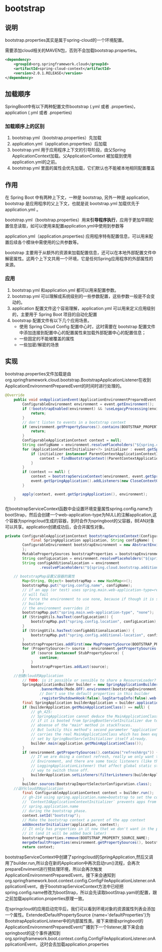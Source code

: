 # bootstrap



## 说明

bootstrap.properties其实是属于spring-cloud的一个环境配置。

需要添加cloud相关的MAVEN包，否则不会加载bootstrap.properties。

```xml
<dependency>
    <groupId>org.springframework.cloud</groupId>
    <artifactId>spring-cloud-context</artifactId>
    <version>2.0.1.RELEASE</version>
</dependency>
```

## 加载顺序

SpringBoot中有以下两种配置文件bootstrap (.yml 或者 .properties)，application (.yml 或者 .properties)

### 加载顺序上的区别
1. bootstrap.yml（bootstrap.properties）先加载
2. application.yml（application.properties）后加载
3. bootstrap.yml 用于应用程序上下文的引导阶段，由父Spring ApplicationContext加载。父ApplicationContext 被加载到使用application.yml的之前。
4. bootstrap.yml 里面的属性会优先加载，它们默认也不能被本地相同配置覆盖

## 作用

在 Spring Boot 中有两种上下文，一种是 bootstrap, 另外一种是 application, bootstrap 是应用程序的父上下文，也就是说 bootstrap.yml  加载优先于 application.yml 。

bootstrap.yml（bootstrap.properties）用来**引导程序执行**，应用于更加早期配置信息读取，如可以使用来配置application.yml中使用到参数等

application.yml（application.properties) 应用程序特有配置信息，可以用来配置后续各个模块中需使用的公共参数等。

bootstrap 主要用于从额外的资源来加载配置信息，还可以在本地外部配置文件中解密属性。这两个上下文共用一个环境，它是任何Spring应用程序的外部属性的来源。

### 应用

1. bootstrap.yml 和application.yml 都可以用来配置参数。
2. bootstrap.yml 可以理解成系统级别的一些参数配置，这些参数一般是不会变动的。
3. application 配置文件这个容易理解，application.yml 可以用来定义应用级别的，主要用于 Spring Boot 项目的自动化配置
4. bootstrap 配置文件有以下几个应用场景。
   * 使用 Spring Cloud Config 配置中心时，这时需要在 bootstrap 配置文件中添加连接到配置中心的配置属性来加载外部配置中心的配置信息；
   * 一些固定的不能被覆盖的属性
   * 一些加密/解密的场景

## 实现

bootstrap.properties文件加载是由org.springframework.cloud.bootstrap.BootstrapApplicationListener在收到ApplicationEnvironmentPreparedEvent的时间时进行处理的。

```java
@Override
	public void onApplicationEvent(ApplicationEnvironmentPreparedEvent event) {
		ConfigurableEnvironment environment = event.getEnvironment();
		if (!bootstrapEnabled(environment) && !useLegacyProcessing(environment)) {
			return;
		}
		// don't listen to events in a bootstrap context
		if (environment.getPropertySources().contains(BOOTSTRAP_PROPERTY_SOURCE_NAME)) {
			return;
		}
		ConfigurableApplicationContext context = null;
		String configName = environment.resolvePlaceholders("${spring.cloud.bootstrap.name:bootstrap}");
		for (ApplicationContextInitializer<?> initializer : event.getSpringApplication().getInitializers()) {
			if (initializer instanceof ParentContextApplicationContextInitializer) {
				context = findBootstrapContext((ParentContextApplicationContextInitializer) initializer, configName);
			}
		}
		if (context == null) {
			context = bootstrapServiceContext(environment, event.getSpringApplication(), configName);
			event.getSpringApplication().addListeners(new CloseContextOnFailureApplicationListener(context));
		}

		apply(context, event.getSpringApplication(), environment);
	}
```



在bootstrapServiceContext函数中会设置环境变量属性spring.config.name为bootStrap，然后会创建一个web-application-type为NULL的注解application,这个容器为springcloud生成的容器，到时会作为springboot的父容器，BEAN对象可以共享。application创建成功后，会合并属性对象。

```java
private ConfigurableApplicationContext bootstrapServiceContext(ConfigurableEnvironment environment,
			final SpringApplication application, String configName) {
		ConfigurableEnvironment bootstrapEnvironment = new AbstractEnvironment() {
		};
		MutablePropertySources bootstrapProperties = bootstrapEnvironment.getPropertySources();
		String configLocation = environment.resolvePlaceholders("${spring.cloud.bootstrap.location:}");
		String configAdditionalLocation = environment
				.resolvePlaceholders("${spring.cloud.bootstrap.additional-location:}");
  	
  	// bootstrapMap设置父容器的属性
		Map<String, Object> bootstrapMap = new HashMap<>();
		bootstrapMap.put("spring.config.name", configName);
		// if an app (or test) uses spring.main.web-application-type=reactive, bootstrap
		// will fail
		// force the environment to use none, because if though it is set below in the
		// builder
		// the environment overrides it
		bootstrapMap.put("spring.main.web-application-type", "none");
		if (StringUtils.hasText(configLocation)) {
			bootstrapMap.put("spring.config.location", configLocation);
		}
		if (StringUtils.hasText(configAdditionalLocation)) {
			bootstrapMap.put("spring.config.additional-location", configAdditionalLocation);
		}
		bootstrapProperties.addFirst(new MapPropertySource(BOOTSTRAP_PROPERTY_SOURCE_NAME, bootstrapMap));
		for (PropertySource<?> source : environment.getPropertySources()) {
			if (source instanceof StubPropertySource) {
				continue;
			}
			bootstrapProperties.addLast(source);
		}
  	//创建cloud的Application
		// TODO: is it possible or sensible to share a ResourceLoader?
		SpringApplicationBuilder builder = new SpringApplicationBuilder().profiles(environment.getActiveProfiles())
				.bannerMode(Mode.OFF).environment(bootstrapEnvironment)
				// Don't use the default properties in this builder
				.registerShutdownHook(false).logStartupInfo(false).web(WebApplicationType.NONE);
		final SpringApplication builderApplication = builder.application();
		if (builderApplication.getMainApplicationClass() == null) {
			// gh_425:
			// SpringApplication cannot deduce the MainApplicationClass here
			// if it is booted from SpringBootServletInitializer due to the
			// absense of the "main" method in stackTraces.
			// But luckily this method's second parameter "application" here
			// carries the real MainApplicationClass which has been explicitly
			// set by SpringBootServletInitializer itself already.
			builder.main(application.getMainApplicationClass());
		}
		if (environment.getPropertySources().contains("refreshArgs")) {
			// If we are doing a context refresh, really we only want to refresh the
			// Environment, and there are some toxic listeners (like the
			// LoggingApplicationListener) that affect global static state, so we need a
			// way to switch those off.
			builderApplication.setListeners(filterListeners(builderApplication.getListeners()));
		}
		builder.sources(BootstrapImportSelectorConfiguration.class);
  	//运行cloud的Application
		final ConfigurableApplicationContext context = builder.run();
		// gh-214 using spring.application.name=bootstrap to set the context id via
		// `ContextIdApplicationContextInitializer` prevents apps from getting the actual
		// spring.application.name
		// during the bootstrap phase.
		context.setId("bootstrap");
		// Make the bootstrap context a parent of the app context
		addAncestorInitializer(application, context);
		// It only has properties in it now that we don't want in the parent so remove
		// it (and it will be added back later)
		bootstrapProperties.remove(BOOTSTRAP_PROPERTY_SOURCE_NAME);
		mergeDefaultProperties(environment.getPropertySources(), bootstrapProperties);
		return context;
```

bootstrapServiceContext中创建了springcloud的SpringApplication,然后又调用了builder.run,所以会在新的Application中再次启动run()流程，会再次prepareEnviment进行预处理环境，所以会再次触发ApplicationEnvironmentPreparedEvent，接下来会通知到org.springframework.boot.context.config.ConfigFileApplicationListener.onApplicationEvent，由于bootstrapServiceContext方法中已经把spring.config.name修改为bootStrap，所以会先读取bootStrap.yaml的配置，跟之前加载application.properties原理一致。



在springcloud的应用启动完毕后，我们可以看到环境对象的资源属性列表会添加一个属性。ExtendedDefaultPropertySource {name='defaultProperties'}为BootstrapApplicationListener中的内部属性类。接下来继续springboot的ApplicationEnvironmentPreparedEvent广播到下一个listener,接下来会由springboot的这个事件通知到org.springframework.boot.context.config.ConfigFileApplicationListener.onApplicationEvent，这时会去加载application.properties
